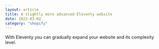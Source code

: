 ```yaml
---
layout: article
title: A slightly more advanced Eleventy website
date: 2022-03-02
category: "shopify"
---
```


With Eleventy you can gradually expand your website and its complexity level.
<!-- excerpt -->